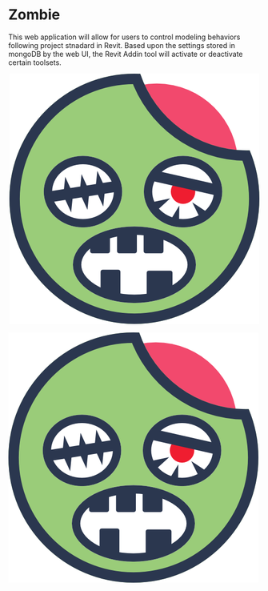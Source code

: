 # Zombie
This web application will allow for users to control modeling behaviors following project stnadard in Revit. Based upon the settings stored in mongoDB by the web UI, the Revit Addin tool will activate or deactivate certain toolsets. 

<p align="center">
  <img width="500" height="500" src="/_graphics/PNG/iconsZombie.png">
</p>

![](/_graphics/PNG/iconsZombie.png)
